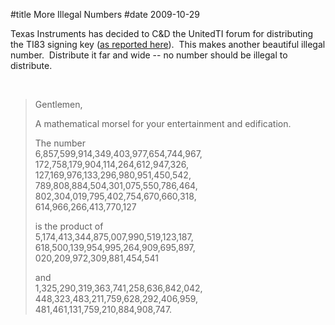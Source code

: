 #title More Illegal Numbers
#date 2009-10-29

Texas Instruments has decided to C&D the UnitedTI forum for distributing the TI83 signing key ([as reported here][1]).  This makes another beautiful illegal number.  Distribute it far and wide -- no number should be illegal to distribute.

 [1]: http://spectrum.ieee.org/consumer-electronics/gadgets/for-texas-instruments-calculator-hackers-dont-add-up/0

 

> Gentlemen, 
> 
> A mathematical morsel for your entertainment and edification.
> 
> The number  
> 6,857,599,914,349,403,977,654,744,967,  
> 172,758,179,904,114,264,612,947,326,  
> 127,169,976,133,296,980,951,450,542,  
> 789,808,884,504,301,075,550,786,464,  
> 802,304,019,795,402,754,670,660,318,  
> 614,966,266,413,770,127
> 
> is the product of  
> 5,174,413,344,875,007,990,519,123,187,  
> 618,500,139,954,995,264,909,695,897,  
> 020,209,972,309,881,454,541
> 
> and  
> 1,325,290,319,363,741,258,636,842,042,  
> 448,323,483,211,759,628,292,406,959,  
> 481,461,131,759,210,884,908,747.
